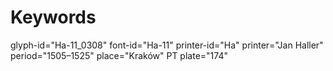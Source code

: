 # Keywords
glyph-id="Ha-11_0308"
font-id="Ha-11"
printer-id="Ha"
printer="Jan Haller"
period="1505–1525"
place="Kraków"
PT plate="174"
